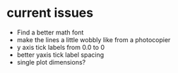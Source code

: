 # current issues
- Find a better math font
- make the lines a little wobbly like from a photocopier
- y axis tick labels from 0.0 to 0
- better yaxis tick label spacing
- single plot dimensions?
